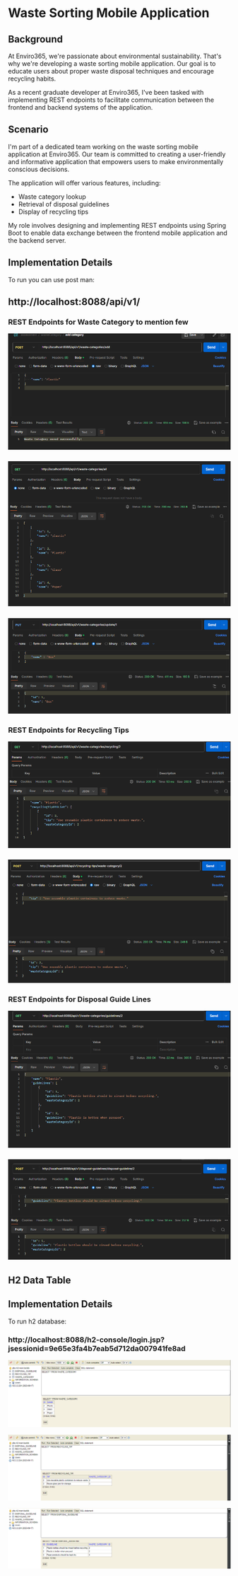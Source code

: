 # Waste Sorting Mobile Application

## Background

At Enviro365, we're passionate about environmental sustainability. That's why we're developing a waste sorting mobile application. Our goal is to educate users about proper waste disposal techniques and encourage recycling habits.

As a recent graduate developer at Enviro365, I've been tasked with implementing REST endpoints to facilitate communication between the frontend and backend systems of the application.

## Scenario

I'm part of a dedicated team working on the waste sorting mobile application at Enviro365. Our team is committed to creating a user-friendly and informative application that empowers users to make environmentally conscious decisions.

The application will offer various features, including:

- Waste category lookup
- Retrieval of disposal guidelines
- Display of recycling tips

My role involves designing and implementing REST endpoints using Spring Boot to enable data exchange between the frontend mobile application and the backend server.

## Implementation Details

To run you can use post man:
## http://localhost:8088/api/v1/

### REST Endpoints for Waste Category to mention few

![](doc/category.png)
### ![](doc/AllCategory.png)
### ![](doc/updateCategory.png)

### REST Endpoints for Recycling Tips
![](doc/listOfTipsPerCategory.png)
### ![](doc/addTipsByCategory.png)

### REST Endpoints for Disposal Guide Lines
![](doc/listOfGGuidelineperCategory.png)
### ![](doc/addDuideLinesByCategory.png)

## H2 Data Table

## Implementation Details

To run h2 database:
### http://localhost:8088/h2-console/login.jsp?jsessionid=9e65e3fa4b7eab5d712da007941fe8ad

![](doc/h2category.png)

![](doc/tips.png)

![](doc/h2guidelines.png)
